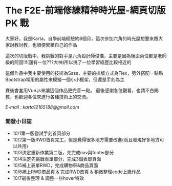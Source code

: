 <h1>The F2E-前端修練精神時光屋-網頁切版 PK 戰</h1>
<p>大家好，我是Karta，自學前端經驗約8個月，這次參加六角的時光屋想要來跟大家討教討教，也順便累積自己的作品</p>
這次的切版戰中，我挑戰的對手是六角設計師俊儀，主要是因為後面兩位都是老師級的阿囧!!!(還有一位???大神)所以挑了一位學習經歷比較相近的</p>
這個作品中我主要使用的技術為Sass，主要的排版方式為Flex，另外搭配一點點Bootstrap常用的屬性來模擬一個小小框架，但還是手刻為主</p>
賽後會套用Vue.js來讓這個作品更完善一點。
最後感謝各位觀看，也請不吝賜教，也歡迎各位來進行各種技術上的交流。</p>
<i>E-mail : karta12165188@gmail.com</i>

<h3>開發小日誌</h3>
<ul>
  <li>10/1第一版嘗試手刻首頁部分</li>
  <li>10/2第一版RWD首頁完工，但是覺得很多地方需要改進(而且發現好多地方可以共用)</li>
  <li>10/3決定重新作業第二版，先完成nav與footer部分</li>
  <li>10/4決定先挑戰表單部分，完成3個表單頁面</li>
  <li>10/5補上表單RWD，完成購物車&商品頁面</li>
  <li>10/6補上RWD商品頁 & 完成RWD首頁 & 稍微整理code上繳作品</li>
  <li>10/7最後整理 & 調整一些hover特效</li>
</ul>

